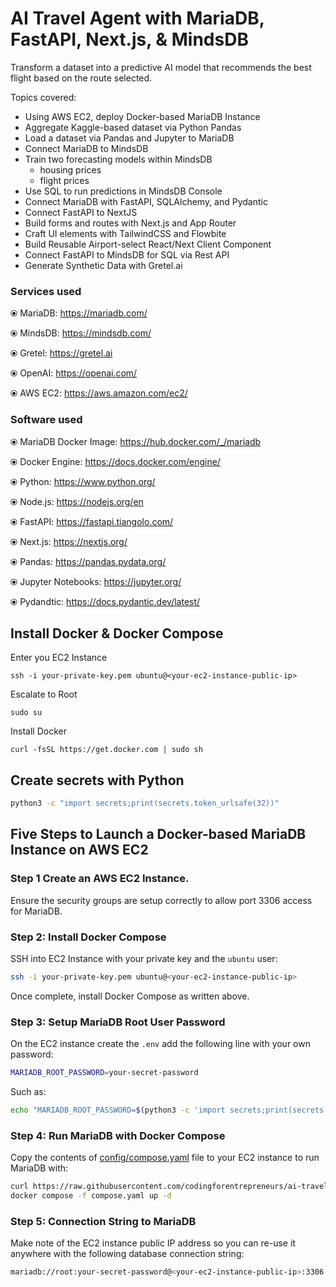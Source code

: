 # AI Travel Agent with MariaDB, FastAPI, Next.js, & MindsDB

Transform a dataset into a predictive AI model that recommends the best flight based on the route selected.

Topics covered:
- Using AWS EC2, deploy Docker-based MariaDB Instance
- Aggregate Kaggle-based dataset via Python Pandas
- Load a dataset via Pandas and Jupyter to MariaDB
- Connect MariaDB to MindsDB
- Train two forecasting models within MindsDB
    - housing prices
    - flight prices
- Use SQL to run predictions in MindsDB Console
- Connect MariaDB with FastAPI, SQLAlchemy, and Pydantic
- Connect FastAPI to NextJS
- Build forms and routes with Next.js and App Router
- Craft UI elements with TailwindCSS and Flowbite
- Build Reusable Airport-select React/Next Client Component
- Connect FastAPI to MindsDB for SQL via Rest API
- Generate Synthetic Data with Gretel.ai


### Services used
⦿ MariaDB: https://mariadb.com/

⦿ MindsDB: https://mindsdb.com/

⦿ Gretel: https://gretel.ai

⦿ OpenAI: https://openai.com/

⦿ AWS EC2: https://aws.amazon.com/ec2/

### Software used
⦿ MariaDB Docker Image: https://hub.docker.com/_/mariadb

⦿ Docker Engine: https://docs.docker.com/engine/

⦿ Python: https://www.python.org/

⦿ Node.js: https://nodejs.org/en

⦿ FastAPI: https://fastapi.tiangolo.com/

⦿ Next.js: https://nextjs.org/

⦿ Pandas: https://pandas.pydata.org/

⦿ Jupyter Notebooks: https://jupyter.org/

⦿ Pydandtic: https://docs.pydantic.dev/latest/


## Install Docker & Docker Compose

Enter you EC2 Instance
```
ssh -i your-private-key.pem ubuntu@<your-ec2-instance-public-ip>
```

Escalate to Root
```
sudo su
```

Install Docker
```
curl -fsSL https://get.docker.com | sudo sh
```


## Create secrets with Python

```bash
python3 -c "import secrets;print(secrets.token_urlsafe(32))"
```


## Five Steps to Launch a Docker-based MariaDB Instance on AWS EC2

### Step 1 Create an AWS EC2 Instance. 
Ensure the security groups are setup correctly to allow port 3306 access for MariaDB.

### Step 2: Install Docker Compose
SSH into EC2 Instance with your private key and the `ubuntu` user:

```bash
ssh -i your-private-key.pem ubuntu@<your-ec2-instance-public-ip>
```
Once complete, install Docker Compose as written above.

### Step 3: Setup MariaDB Root User Password

On the EC2 instance create the `.env` add the following line with your own password:

```bash
MARIADB_ROOT_PASSWORD=your-secret-password
```

Such as:

```bash
echo "MARIADB_ROOT_PASSWORD=$(python3 -c 'import secrets;print(secrets.token_urlsafe(32))')" >> .env
```

### Step 4: Run MariaDB with Docker Compose

Copy the contents of [config/compose.yaml](./config/compose.yaml) file to your EC2 instance to run MariaDB with:
```bash
curl https://raw.githubusercontent.com/codingforentrepreneurs/ai-travel-agent/main/config/compose.yaml -o compose.yaml
docker compose -f compose.yaml up -d
```

### Step 5: Connection String to MariaDB
Make note of the EC2 instance public IP address so you can re-use it anywhere with the following database connection string:
```bash
mariadb://root:your-secret-password@<your-ec2-instance-public-ip>:3306
```
